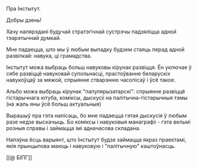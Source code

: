 Пра Інстытут.

Добры дзень! 

Хачу напярэдані будучай стратэгічнай сустрэчы падзяліцца адной тэарэтычнай думкай.

Мне падаецца, што мы ў любым выпадку будзем стаяць перад адной развілкай: навука, ці грамадства.

Інстытут можа выбраць больш навуковы кірунак развіцця. Ён уключае ў сябе развіццё навуковай супольнасці, прастоўванне беларускіх навукоўцаў за мяжой, спрыянне стварэнню часопісаў і ўсё такое.

Альбо можа выбраць кірунак "папулярызатарскі": спрыянне развіццё гістарычнага ютуба, коміксы, дыскусіі на палітычна-гістарычныя тэмы (на жаль яны ўсё больш актуальныя)

Вырашыў пра гэта напісаць, бо мне падаецца гэтая дыскусія ў любым разе недзе выскачыць. Бо коміксы і навуковыя манаграфіі - гэта вельмі розныя справы і займацца імі адначасова складана. 

Напэўна ёсць варыянт, што Інстытут будзе займацца якраз праектамі, якія прынцыпова маюць і навуковую і "палітычную" каштоўнасць. 



[[@ БІПГ]]


